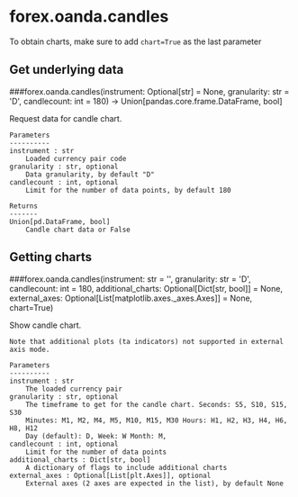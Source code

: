# forex.oanda.candles

To obtain charts, make sure to add `chart=True` as the last parameter

## Get underlying data 
###forex.oanda.candles(instrument: Optional[str] = None, granularity: str = 'D', candlecount: int = 180) -> Union[pandas.core.frame.DataFrame, bool]

Request data for candle chart.

    Parameters
    ----------
    instrument : str
        Loaded currency pair code
    granularity : str, optional
        Data granularity, by default "D"
    candlecount : int, optional
        Limit for the number of data points, by default 180

    Returns
    -------
    Union[pd.DataFrame, bool]
        Candle chart data or False

## Getting charts 
###forex.oanda.candles(instrument: str = '', granularity: str = 'D', candlecount: int = 180, additional_charts: Optional[Dict[str, bool]] = None, external_axes: Optional[List[matplotlib.axes._axes.Axes]] = None, chart=True)

Show candle chart.

    Note that additional plots (ta indicators) not supported in external axis mode.

    Parameters
    ----------
    instrument : str
        The loaded currency pair
    granularity : str, optional
        The timeframe to get for the candle chart. Seconds: S5, S10, S15, S30
        Minutes: M1, M2, M4, M5, M10, M15, M30 Hours: H1, H2, H3, H4, H6, H8, H12
        Day (default): D, Week: W Month: M,
    candlecount : int, optional
        Limit for the number of data points
    additional_charts : Dict[str, bool]
        A dictionary of flags to include additional charts
    external_axes : Optional[List[plt.Axes]], optional
        External axes (2 axes are expected in the list), by default None
